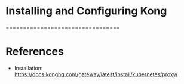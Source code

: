 # Installing and Configuring Kong 
=================================


# References

* Installation: https://docs.konghq.com/gateway/latest/install/kubernetes/proxy/

